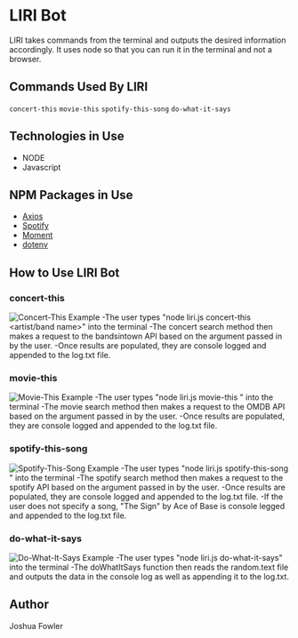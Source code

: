 # LIRI Bot

LIRI takes commands from the terminal and outputs the desired information accordingly. It uses node so that you can run it in the terminal and not a browser.

## Commands Used By LIRI
`concert-this`
`movie-this`
`spotify-this-song`
`do-what-it-says`

## Technologies in Use
- NODE
- Javascript

## NPM Packages in Use
- [Axios](https://www.npmjs.com/package/axios)
- [Spotify](https://www.npmjs.com/package/node-spotify-api)
- [Moment](https://www.npmjs.com/package/moment)
- [dotenv](https://www.npmjs.com/package/dotenv)

## How to Use LIRI Bot
### concert-this
![Concert-This Example](https://media.giphy.com/media/KEk004GzH4lT60pdkN/giphy.gif)
-The user types "node liri.js concert-this <artist/band name>" into the terminal
-The concert search method then makes a request to the bandsintown API based on the argument passed in by the user.
-Once results are populated, they are console logged and appended to the log.txt file.

### movie-this
![Movie-This Example](https://media.giphy.com/media/LPrOhrB1PGYS7FCXjE/giphy.gif)
-The user types "node liri.js movie-this <movie name>" into the terminal
-The movie search method then makes a request to the OMDB API based on the argument passed in by the user.
-Once results are populated, they are console logged and appended to the log.txt file.
  
### spotify-this-song
![Spotify-This-Song Example](https://media.giphy.com/media/hoIe29joEvoclnYKkY/giphy.gif)
-The user types "node liri.js spotify-this-song <song title>" into the terminal
-The spotify search method then makes a request to the spotify API based on the argument passed in by the user.
-Once results are populated, they are console logged and appended to the log.txt file.
-If the user does not specify a song, "The Sign" by Ace of Base is console legged and appended to the log.txt file.
  
### do-what-it-says
![Do-What-It-Says Example](https://media.giphy.com/media/L4BFj4BLJ78ITJNfEU/giphy.gif)
-The user types "node liri.js do-what-it-says" into the terminal
-The doWhatItSays function then reads the random.text file and outputs the data in the console log as well as appending it to the log.txt.

## Author
Joshua Fowler
